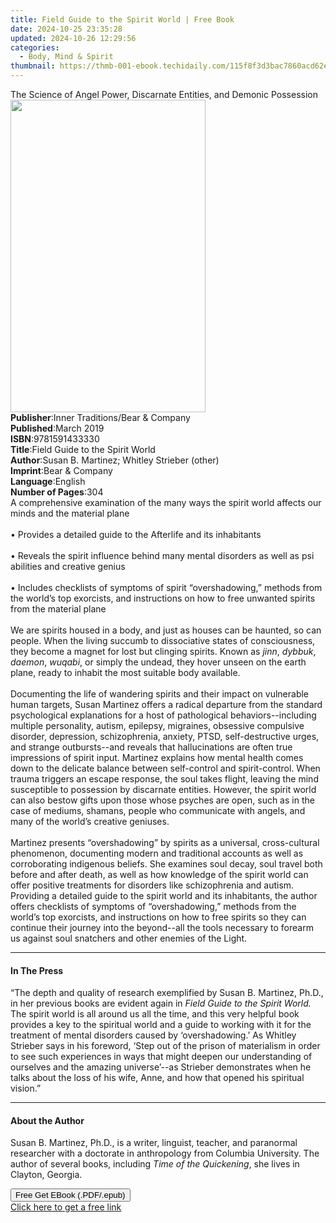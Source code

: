 ```yaml
---
title: Field Guide to the Spirit World | Free Book
date: 2024-10-25 23:35:28
updated: 2024-10-26 12:29:56
categories:
  - Body, Mind & Spirit
thumbnail: https://thmb-001-ebook.techidaily.com/115f8f3d3bac7860acd62ef55f8f9627ce9889a5066fd40f398ff9914148716f.jpg
---
```

<main id="book-container">
  <div class="flex flex-col">
    <div class="book-brief flex-1 py-6 px-4 sm:p-6 md:py-10 md:px-8">
      <!-- brief-->
      <div class="book-brief-main">
        The Science of Angel Power, Discarnate Entities, and Demonic Possession
      </div>
    </div>
    <div
      class="book-meta-info flex-1 grid gap-4 col-start-1 col-end-3 row-start-1 sm:mb-6 sm:grid-cols-4 lg:gap-6 lg:col-start-2 lg:row-end-6 lg:row-span-6 lg:mb-0"
    >
      <div
        class="book-meta-info-left place-content-center mt-4 p-4 text-sm leading-6 col-start-2 col-span-2 dark:text-slate-400"
      >
        <img
          class="w-full h-500 object-cover rounded-lg sm:h-255 sm:col-span-2 lg:col-span-full"
          src="https://img-001-ebook.techidaily.com/465203e4f52196f95dc86f184715875d2830af68b7f6a8b80ed961b11fb8c5e0.jpg"
          alt=""
          width="312"
          height="500"
        />
      </div>
      <div
        class="book-meta-info-right mt-2 col-start-1 row-start-2 col-span-3 self-center"
      >
        <!-- meta data  -->
        <div class="flex flex-col px-4 md:px-8">
          <div class="flex-1">
            <strong>Publisher</strong>:<span class="px-2"
              >Inner Traditions/Bear &amp; Company</span
            >
          </div>
          <div class="flex-1">
            <strong>Published</strong>:<span class="px-2">March 2019</span>
          </div>
          <div class="flex-1">
            <strong>ISBN</strong>:<span class="px-2">9781591433330</span>
          </div>
          <div class="flex-1">
            <strong>Title</strong>:<span class="px-2"
              >Field Guide to the Spirit World</span
            >
          </div>
          <div class="flex-1">
            <strong>Author</strong>:<span class="px-2"
              >Susan B. Martinez; Whitley Strieber (other)</span
            >
          </div>
          <div class="flex-1">
            <strong>Imprint</strong>:<span class="px-2"
              >Bear &amp; Company</span
            >
          </div>
          <div class="flex-1">
            <strong>Language</strong>:<span class="px-2">English</span>
          </div>
          <div class="flex-1">
            <strong>Number of Pages</strong>:<span class="px-2">304</span>
          </div>
        </div>
      </div>
    </div>
    <div class="book-description flex-1 py-6 px-4 sm:p-6 md:py-10 md:px-8">
      <div class="book-description-main">
        <div accordion-content="" id="description">
          A comprehensive examination of the many ways the spirit world affects
          our minds and the material plane <br /><br />• Provides a detailed
          guide to the Afterlife and its inhabitants <br /><br />• Reveals the
          spirit influence behind many mental disorders as well as psi abilities
          and creative genius <br /><br />• Includes checklists of symptoms of
          spirit “overshadowing,” methods from the world’s top exorcists, and
          instructions on how to free unwanted spirits from the material plane
          <br /><br />We are spirits housed in a body, and just as houses can be
          haunted, so can people. When the living succumb to dissociative states
          of consciousness, they become a magnet for lost but clinging spirits.
          Known as <i>jinn</i>, <i>dybbuk</i>, <i>daemon</i>, <i>wuqabi</i>, or
          simply the undead, they hover unseen on the earth plane, ready to
          inhabit the most suitable body available. <br /><br />Documenting the
          life of wandering spirits and their impact on vulnerable human
          targets, Susan Martinez offers a radical departure from the standard
          psychological explanations for a host of pathological
          behaviors--including multiple personality, autism, epilepsy,
          migraines, obsessive compulsive disorder, depression, schizophrenia,
          anxiety, PTSD, self-destructive urges, and strange outbursts--and
          reveals that hallucinations are often true impressions of spirit
          input. Martinez explains how mental health comes down to the delicate
          balance between self-control and spirit-control. When trauma triggers
          an escape response, the soul takes flight, leaving the mind
          susceptible to possession by discarnate entities. However, the spirit
          world can also bestow gifts upon those whose psyches are open, such as
          in the case of mediums, shamans, people who communicate with angels,
          and many of the world’s creative geniuses. <br /><br />Martinez
          presents “overshadowing” by spirits as a universal, cross-cultural
          phenomenon, documenting modern and traditional accounts as well as
          corroborating indigenous beliefs. She examines soul decay, soul travel
          both before and after death, as well as how knowledge of the spirit
          world can offer positive treatments for disorders like schizophrenia
          and autism. Providing a detailed guide to the spirit world and its
          inhabitants, the author offers checklists of symptoms of
          “overshadowing,” methods from the world’s top exorcists, and
          instructions on how to free spirits so they can continue their journey
          into the beyond--all the tools necessary to forearm us against soul
          snatchers and other enemies of the Light.
        </div>
        <div class="accordion-fader"></div>
      </div>
    </div>
    <div class="book-excerpts flex-1 py-6 px-4 sm:p-6 md:py-10 md:px-8">
      <!-- excerpts-->
      <div class="book-excerpts-main">
        <hr />
        <h4 class="placeholder placeholder-heading">
          <span>In The Press</span>
        </h4>
        <p>
          “The depth and quality of research exemplified by Susan B. Martinez,
          Ph.D., in her previous books are evident again in
          <i>Field Guide to the Spirit World. </i>The spirit world is all around
          us all the time, and this very helpful book provides a key to the
          spiritual world and a guide to working with it for the treatment of
          mental disorders caused by ‘overshadowing.’ As Whitley Strieber says
          in his foreword, ‘Step out of the prison of materialism in order to
          see such experiences in ways that might deepen our understanding of
          ourselves and the amazing universe’--as Strieber demonstrates when he
          talks about the loss of his wife, Anne, and how that opened his
          spiritual vision.”
        </p>
      </div>
    </div>
    <div class="book-about-author flex-1 py-6 px-4 sm:p-6 md:py-10 md:px-8">
      <!-- about author-->
      <div class="book-main-author-main">
        <hr />
        <h4 class="placeholder placeholder-heading">
          <span>About the Author</span>
        </h4>
        <p>
          Susan B. Martinez, Ph.D., is a writer, linguist, teacher, and
          paranormal researcher with a doctorate in anthropology from Columbia
          University. The author of several books, including
          <i>Time of the Quickening</i>, she lives in Clayton, Georgia.
        </p>
      </div>
    </div>
    <div class="book-free-get flex-1 py-6 px-4 sm:p-6 md:py-10 md:px-8">
      <button
        id="btn-free-get"
        class="bg-blue-500 hover:bg-blue-700 text-white font-bold py-2 px-4 rounded"
      >
        Free Get EBook (.PDF/.epub)
      </button>
      <div id="countdown-display" class="px-2 text-lg mt-2"></div>
      <a
        id="free-link"
        class="hidden bg-blue-500 hover:bg-blue-700 text-white font-bold py-2 px-4 rounded"
        href="https://www.ebooks.com/en-us/book/96393671/field-guide-to-the-spirit-world/susan-b-martinez/"
        target="_blank"
        >Click here to get a free link</a
      >
    </div>
    <script>
      let countdownTime = 0;
      let countdownInterval = null;
      document
        .getElementById('btn-free-get')
        .addEventListener('click', startCountdown);
      function startCountdown() {
        countdownTime = new Date().getTime() + 60000 * 3;
        countdownInterval = setInterval(updateCountdown, 1000);
        document.getElementById('btn-free-get').disabled = true;
        document
          .getElementById('btn-free-get')
          .classList.add('bg-gray-500', 'cursor-not-allowed');
      }
      function updateCountdown() {
        let currentTime = new Date().getTime();
        let timeLeft = countdownTime - currentTime;
        let secondsLeft = Math.floor(timeLeft / 1000);
        document.getElementById('countdown-display').innerHTML =
          `Remaining time: ${secondsLeft} seconds.`;
        if (secondsLeft <= 0) {
          clearInterval(countdownInterval);
          document.getElementById('btn-free-get').classList.add('hidden');
          document.getElementById('free-link').classList.remove('hidden');
          document.getElementById('countdown-display').innerHTML = '';
        }
      }
    </script>
  </div>
</main>
